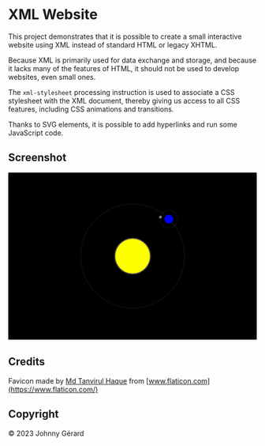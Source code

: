 # XML Website
This project demonstrates that it is possible to create a small interactive website using XML instead of standard HTML or legacy XHTML.

Because XML is primarily used for data exchange and storage, and because it lacks many of the features of HTML, it should not be used to develop websites, even small ones.

The `xml-stylesheet` processing instruction is used to associate a CSS stylesheet with the XML document, thereby giving us access to all CSS features, including CSS animations and transitions.

Thanks to SVG elements, it is possible to add hyperlinks and run some JavaScript code.

## Screenshot
[![Screenshot](screenshot.png)](https://xml-website.jgerard.dev/)

## Credits
Favicon made by [Md Tanvirul Haque](https://www.flaticon.com/authors/md-tanvirul-haque) from [www.flaticon.com](https://www.flaticon.com/)

## Copyright
© 2023 Johnny Gérard
